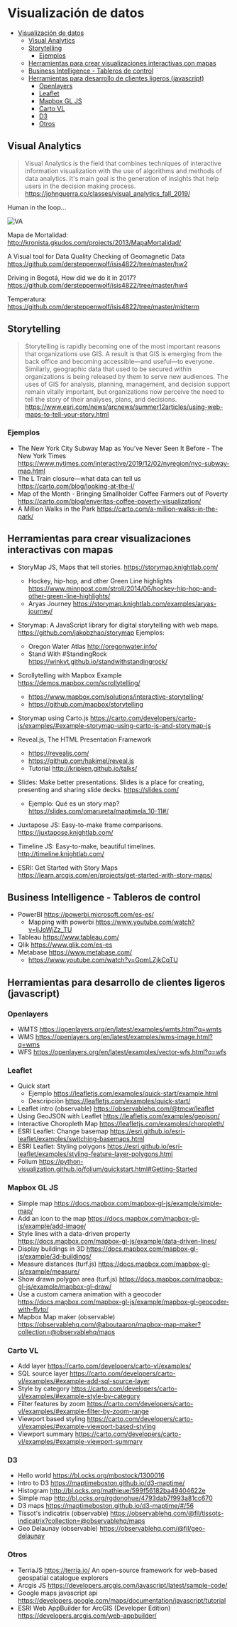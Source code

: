 # Visualización de datos

- [Visualización de datos](#visualizaci%C3%B3n-de-datos)
  - [Visual Analytics](#visual-analytics)
  - [Storytelling](#storytelling)
    - [Ejemplos](#ejemplos)
  - [Herramientas para crear visualizaciones interactivas con mapas](#herramientas-para-crear-visualizaciones-interactivas-con-mapas)
  - [Business Intelligence - Tableros de control](#business-intelligence---tableros-de-control)
  - [Herramientas para desarrollo de clientes ligeros (javascript)](#herramientas-para-desarrollo-de-clientes-ligeros-javascript)
    - [Openlayers](#openlayers)
    - [Leaflet](#leaflet)
    - [Mapbox GL JS](#mapbox-gl-js)
    - [Carto VL](#carto-vl)
    - [D3](#d3)
    - [Otros](#otros)

## Visual Analytics

> Visual Analytics is the field that combines techniques of interactive information visualization with the use of algorithms and methods of data analytics. It's main goal is the generation of insights that help users in the decision making process. https://johnguerra.co/classes/visual_analytics_fall_2019/

Human in the loop...

![VA](https://raw.githubusercontent.com/dersteppenwolf/isis4822/master/hw4/images/architecture.png)

Mapa de Mortalidad:
http://kronista.gkudos.com/projects/2013/MapaMortalidad/

A Visual tool for Data Quality Checking of Geomagnetic Data https://github.com/dersteppenwolf/isis4822/tree/master/hw2

Driving in Bogotá, How did we do it in 2017?
https://github.com/dersteppenwolf/isis4822/tree/master/hw4

Temperatura:
https://github.com/dersteppenwolf/isis4822/tree/master/midterm

## Storytelling

> Storytelling is rapidly becoming one of the most important reasons that organizations use GIS. A result is that GIS is emerging from the back office and becoming accessible—and useful—to everyone. Similarly, geographic data that used to be secured within organizations is being released by them to serve new audiences. The uses of GIS for analysis, planning, management, and decision support remain vitally important, but organizations now perceive the need to tell the story of their analyses, plans, and decisions. https://www.esri.com/news/arcnews/summer12articles/using-web-maps-to-tell-your-story.html

### Ejemplos

- The New York City Subway Map as You’ve Never Seen It Before - The New York Times https://www.nytimes.com/interactive/2019/12/02/nyregion/nyc-subway-map.html
- The L Train closure—what data can tell us https://carto.com/blog/looking-at-the-l/
- Map of the Month - Bringing Smallholder Coffee Farmers out of Poverty https://carto.com/blog/enveritas-coffee-poverty-visualization/
- A Million Walks in the Park https://carto.com/a-million-walks-in-the-park/

## Herramientas para crear visualizaciones interactivas con mapas

- StoryMap JS, Maps that tell stories. https://storymap.knightlab.com/
  - Hockey, hip-hop, and other Green Line highlights https://www.minnpost.com/stroll/2014/06/hockey-hip-hop-and-other-green-line-highlights/
  - Aryas Journey https://storymap.knightlab.com/examples/aryas-journey/
- Storymap: A JavaScript library for digital storytelling with web maps. https://github.com/jakobzhao/storymap Ejemplos:

  - Oregon Water Atlas http://oregonwater.info/
  - Stand With #StandingRock https://winkyt.github.io/standwithstandingrock/

- Scrollytelling with Mapbox Example https://demos.mapbox.com/scrollytelling/
  - https://www.mapbox.com/solutions/interactive-storytelling/
  - https://github.com/mapbox/storytelling

* Storymap using Carto.js https://carto.com/developers/carto-js/examples/#example-storymap-using-carto-js-and-storymap-js

* Reveal.js, The HTML Presentation Framework
  - https://revealjs.com/
  - https://github.com/hakimel/reveal.js
  - Tutorial http://kripken.github.io/talks/
* Slides: Make better presentations. Slides is a place for creating, presenting and sharing slide decks.
  https://slides.com/

  - Ejemplo: Qué es un story map? https://slides.com/omarureta/maptimela_10-11#/

* Juxtapose JS: Easy-to-make frame comparisons. https://juxtapose.knightlab.com/
* Timeline JS: Easy-to-make, beautiful timelines. http://timeline.knightlab.com/
* ESRI: Get Started with Story Maps https://learn.arcgis.com/en/projects/get-started-with-story-maps/

## Business Intelligence - Tableros de control

- PowerBI https://powerbi.microsoft.com/es-es/
  - Mapping with powerbi https://www.youtube.com/watch?v=ljJoWjZz_TU
- Tableau https://www.tableau.com/
- Qlik https://www.qlik.com/es-es
- Metabase https://www.metabase.com/
  - https://www.youtube.com/watch?v=GpmLZjkCqTU

## Herramientas para desarrollo de clientes ligeros (javascript)

### Openlayers

- WMTS https://openlayers.org/en/latest/examples/wmts.html?q=wmts
- WMS https://openlayers.org/en/latest/examples/wms-image.html?q=wms
- WFS https://openlayers.org/en/latest/examples/vector-wfs.html?q=wfs

### Leaflet

- Quick start
  - Ejemplo https://leafletjs.com/examples/quick-start/example.html
  - Descripciòn https://leafletjs.com/examples/quick-start/
- Leaflet intro (observable) https://observablehq.com/@tmcw/leaflet
- Using GeoJSON with Leaflet https://leafletjs.com/examples/geojson/
- Interactive Choropleth Map https://leafletjs.com/examples/choropleth/
- ESRI Leaflet: Change basemap https://esri.github.io/esri-leaflet/examples/switching-basemaps.html
- ESRI Leaflet: Styling polygons https://esri.github.io/esri-leaflet/examples/styling-feature-layer-polygons.html
- Folium https://python-visualization.github.io/folium/quickstart.html#Getting-Started

### Mapbox GL JS

- Simple map https://docs.mapbox.com/mapbox-gl-js/example/simple-map/
- Add an icon to the map https://docs.mapbox.com/mapbox-gl-js/example/add-image/
- Style lines with a data-driven property https://docs.mapbox.com/mapbox-gl-js/example/data-driven-lines/
- Display buildings in 3D https://docs.mapbox.com/mapbox-gl-js/example/3d-buildings/
- Measure distances (turf.js) https://docs.mapbox.com/mapbox-gl-js/example/measure/
- Show drawn polygon area (turf.js) https://docs.mapbox.com/mapbox-gl-js/example/mapbox-gl-draw/
- Use a custom camera animation with a geocoder https://docs.mapbox.com/mapbox-gl-js/example/mapbox-gl-geocoder-with-flyto/
- Mapbox Map maker (observable) https://observablehq.com/@aboutaaron/mapbox-map-maker?collection=@observablehq/maps

### Carto VL

- Add layer https://carto.com/developers/carto-vl/examples/
- SQL source layer https://carto.com/developers/carto-vl/examples/#example-add-sql-source-layer
- Style by category https://carto.com/developers/carto-vl/examples/#example-style-by-category
- Filter features by zoom https://carto.com/developers/carto-vl/examples/#example-filter-by-zoom-range
- Viewport based styling https://carto.com/developers/carto-vl/examples/#example-viewport-based-styling
- Viewport summary https://carto.com/developers/carto-vl/examples/#example-viewport-summary

### D3

- Hello world https://bl.ocks.org/mbostock/1300016
- Intro to D3 https://maptimeboston.github.io/d3-maptime/
- Histogram http://bl.ocks.org/mathieue/599f56182ba49404622e
- Simple map http://bl.ocks.org/rgdonohue/4793dab7f993a81cc670
- D3 maps https://maptimeboston.github.io/d3-maptime/#/56
- Tissot's indicatrix (observable) https://observablehq.com/@fil/tissots-indicatrix?collection=@observablehq/maps
- Geo Delaunay (observable) https://observablehq.com/@fil/geo-delaunay

### Otros

- TerriaJS https://terria.io/ An open-source framework for web-based geospatial catalogue explorers
- Arcgis JS https://developers.arcgis.com/javascript/latest/sample-code/
- Google maps javascript api https://developers.google.com/maps/documentation/javascript/tutorial
- ESRI Web AppBuilder for ArcGIS (Developer Edition) https://developers.arcgis.com/web-appbuilder/
